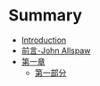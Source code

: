 # Summary

* [Introduction](README.md)
* [前言-John Allspaw](Foreword_by_John_Allspaw.md)
* [第一章](PART_I/README.md)
  * [第一部分](PART_I/CHAPTER_I/README.md)



